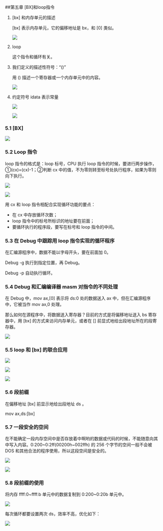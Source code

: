 ##第五章 [BX]和loop指令

1. [bx] 和内存单元的描述

   [bx] 表示内存单元，它的偏移地址是 bx，和 [0] 类似。

   ![](https://bucket-1258741719.cos.ap-beijing.myqcloud.com/汇编语言-第五章-BX-和loop指令/1552351282483.png)

2. loop

   这个指令和循环有关。

3. 我们定义的描述性符号：“()”

   用 () 描述一个寄存器或一个内存单元中的内容。

   ![](https://bucket-1258741719.cos.ap-beijing.myqcloud.com/汇编语言-第五章-BX-和loop指令/1552351439228.png)

4. 约定符号 idata 表示常量

   ![](https://bucket-1258741719.cos.ap-beijing.myqcloud.com/汇编语言-第五章-BX-和loop指令/1552351599979.png)

   ![](https://bucket-1258741719.cos.ap-beijing.myqcloud.com/汇编语言-第五章-BX-和loop指令/1552351612663.png)

### 5.1 [BX]

![](https://bucket-1258741719.cos.ap-beijing.myqcloud.com/汇编语言-第五章-BX-和loop指令/1552351723716.png)

### 5.2 Loop 指令

loop 指令的格式是：loop 标号，CPU 执行 loop 指令的时候，要进行两步操作，①(cx)=(cx)-1；②判断 cx 中的值，不为零则转至标号处执行程序，如果为零则向下执行。

![](https://bucket-1258741719.cos.ap-beijing.myqcloud.com/汇编语言-第五章-BX-和loop指令/1552352237650.png)

![](https://bucket-1258741719.cos.ap-beijing.myqcloud.com/汇编语言-第五章-BX-和loop指令/1552352252560.png)

用 cx 和 loop 指令相配合实现循环功能的要点：

- 在 cx 中存放循环次数；
- loop 指令中的标号所标识的地址要在前面；
- 要循环执行的程序段，要写在标号和 loop 指令的中间。

### 5.3 在 Debug 中跟踪用 loop 指令实现的循环程序

在汇编源程序中，数据不能以字母开头，要在前面加 0。

Debug -g 执行到指定位置，再 Debug。

Debug -p 自动执行循环。

### 5.4 Debug 和汇编编译器 masm 对指令的不同处理

在 Debug 中，mov ax,[0] 表示将 ds:0 处的数据送入 ax 中，但在汇编源程序中，它被当作 mov ax,0 处理。

那么如何在源程序中，将数据送入寄存器？目前的方式是将偏移地址送入 bs 寄存器中，用 [bx] 的方式来访问内存单元，或者在 [] 前显式地给出段地址所在的段寄存器。

![](https://bucket-1258741719.cos.ap-beijing.myqcloud.com/汇编语言-第五章-BX-和loop指令/1552354196854.png)

### 5.5 loop 和 [bx] 的联合应用

![](https://bucket-1258741719.cos.ap-beijing.myqcloud.com/汇编语言-第五章-BX-和loop指令/1552354386553.png)

![](https://bucket-1258741719.cos.ap-beijing.myqcloud.com/汇编语言-第五章-BX-和loop指令/1552354409565.png)

![](https://bucket-1258741719.cos.ap-beijing.myqcloud.com/汇编语言-第五章-BX-和loop指令/1552354502478.png)

### 5.6 段前缀

在偏移地址 [bx] 前显示地给出段地址 ds 。

mov ax,ds:[bx]

### 5.7 一段安全的空间

在不能确定一段内存空间中是否存放着中啊哟的数据或代码的时候，不能随意向其中写入内容。0:200\~0:2ff(00200h~002ffh) 的 256 个字节的空间一般不会被 DOS 和其他合法的程序使用，所以这段空间是安全的。

![](https://bucket-1258741719.cos.ap-beijing.myqcloud.com/汇编语言-第五章-BX-和loop指令/1552354952016.png)

![](https://bucket-1258741719.cos.ap-beijing.myqcloud.com/汇编语言-第五章-BX-和loop指令/1552354969103.png)

### 5.8 段前缀的使用

将内存 ffff:0~ffff:b 单元中的数据复制到 0:200~0:20b 单元中。

![](https://bucket-1258741719.cos.ap-beijing.myqcloud.com/汇编语言-第五章-BX-和loop指令/1552355161755.png)

每次循环都要设置两次 ds，效率不高，优化如下：

![](https://bucket-1258741719.cos.ap-beijing.myqcloud.com/汇编语言-第五章-BX-和loop指令/1552355206433.png)